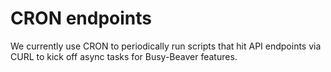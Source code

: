 # CRON endpoints

We currently use CRON to periodically run scripts that hit API endpoints via CURL to kick off async tasks for Busy-Beaver features.
